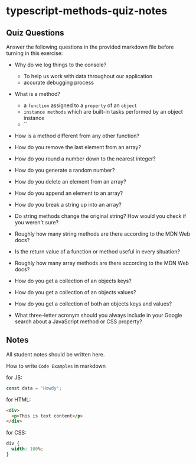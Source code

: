 # typescript-methods-quiz-notes

## Quiz Questions

Answer the following questions in the provided markdown file before turning in this exercise:

- Why do we log things to the console?

  - To help us work with data throughout our application
  - accurate debugging process

- What is a method?

  - a `function` assigned to a `property` of an `object`
  - `instance methods` which are built-in tasks performed by an object instance
  - ``

- How is a method different from any other function?

- How do you remove the last element from an array?

- How do you round a number down to the nearest integer?

- How do you generate a random number?

- How do you delete an element from an array?

- How do you append an element to an array?

- How do you break a string up into an array?

- Do string methods change the original string? How would you check if you weren't sure?

- Roughly how many string methods are there according to the MDN Web docs?

- Is the return value of a function or method useful in every situation?

- Roughly how many array methods are there according to the MDN Web docs?

- How do you get a collection of an objects keys?

- How do you get a collection of an objects values?

- How do you get a collection of both an objects keys and values?

- What three-letter acronym should you always include in your Google search about a JavaScript method or CSS property?

## Notes

All student notes should be written here.

How to write `Code Examples` in markdown

for JS:

```javascript
const data = 'Howdy';
```

for HTML:

```html
<div>
  <p>This is text content</p>
</div>
```

for CSS:

```css
div {
  width: 100%;
}
```
